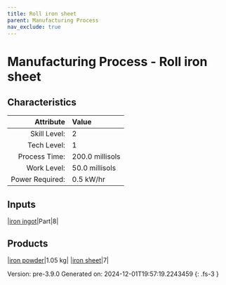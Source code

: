 ```yaml
---
title: Roll iron sheet
parent: Manufacturing Process
nav_exclude: true
---
```

# Manufacturing Process - Roll iron sheet


## Characteristics

| Attribute      | Value |
|--------:|:------|
|Skill Level:|2|
|Tech Level:|1|
|Process Time:|200.0 millisols|
|Work Level:|50.0 millisols|
|Power Required:|0.5 kW/hr|

## Inputs

|[iron ingot](../part/iron-ingot.html)|Part|8|

## Products

|[iron powder](../resource/iron-powder.html)|1.05 kg|
|[iron sheet](../part/iron-sheet.html)|7|


Version: pre-3.9.0 Generated on: 2024-12-01T19:57:19.2243459
{: .fs-3 }

